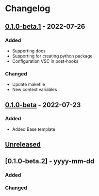 # Changelog

## [0.1.0-beta.1](https://github.com/danik-tro/cookiecutter-python-template/releases/tag/v0.1.0-beta.1) - 2022-07-26

### Added
- Supporting docs
- Supporting for creating python package
- Configuration VSC in post-hooks

### Changed
- Update makefile
- New context variables


## [0.1.0-beta](https://github.com/danik-tro/cookiecutter-python-template/releases/tag/v0.1.0-beta) - 2022-07-23

### Added
- Added Base template

## [Unreleased]

## [0.1.0-beta.2] - yyyy-mm-dd

### Added

### Changed

[Unreleased]: https://github.com/olivierlacan/keep-a-changelog/compare/v1.0.0...HEAD
[0.0.1]: https://github.com/olivierlacan/keep-a-changelog/releases/tag/v0.0.1
